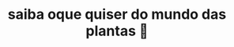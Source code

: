 <html lang="pt-BR">
<head>
  <meta charset="UTF-8">
  <meta name="viewport" content="width=device-width, initial-scale=1.0">
  <title>Curiosidades de Plantas</title>
  <link rel="stylesheet" href="styles.css">
</head>
<body>
  <header>
    <h1> saiba oque quiser do mundo das plantas 🌱</h1>
  </header>
  <script>
    <p>Descubra fatos incríveis sobre o mundo vegetal!</p>
  <a href="Maju.html">
  <button>Ir para outra página</button>
</a>

</script>
</body>








  











  

